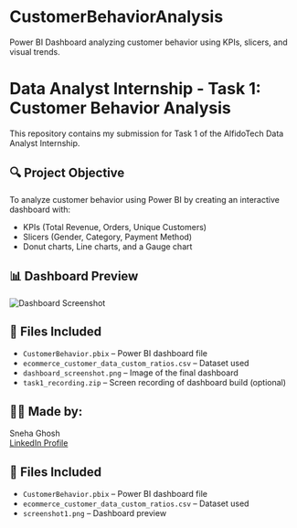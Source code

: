 # CustomerBehaviorAnalysis
Power BI Dashboard analyzing customer behavior using KPIs, slicers, and visual trends.
# Data Analyst Internship - Task 1: Customer Behavior Analysis

This repository contains my submission for Task 1 of the AlfidoTech Data Analyst Internship.

## 🔍 Project Objective
To analyze customer behavior using Power BI by creating an interactive dashboard with:
- KPIs (Total Revenue, Orders, Unique Customers)
- Slicers (Gender, Category, Payment Method)
- Donut charts, Line charts, and a Gauge chart

## 📊 Dashboard Preview
![Dashboard Screenshot](screenshot1.png)

## 🧾 Files Included
- `CustomerBehavior.pbix` – Power BI dashboard file
- `ecommerce_customer_data_custom_ratios.csv` – Dataset used
- `dashboard_screenshot.png` – Image of the final dashboard
- `task1_recording.zip` – Screen recording of dashboard build (optional)

## 👩‍💻 Made by:
Sneha Ghosh  
[LinkedIn Profile](https://www.linkedin.com/in/sneha-ghosh-98aaa9337)

## 🧾 Files Included
- `CustomerBehavior.pbix` – Power BI dashboard file
- `ecommerce_customer_data_custom_ratios.csv` – Dataset used
- `screenshot1.png` – Dashboard preview
